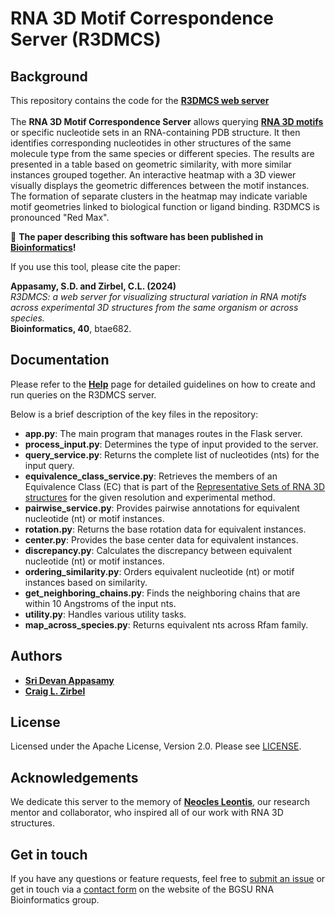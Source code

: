 # RNA 3D Motif Correspondence Server (R3DMCS)

## Background
This repository contains the code for the **[R3DMCS web server](https://rna.bgsu.edu/correspondence)**<br><br>
The **RNA 3D Motif Correspondence Server** allows querying **[RNA 3D motifs](https://www.ncbi.nlm.nih.gov/pmc/articles/PMC3854523/)** or specific nucleotide sets in an RNA-containing PDB structure. It then identifies corresponding nucleotides in other structures of the same molecule type from the same species or different species. The results are presented in a table based on geometric similarity, with more similar instances grouped together. An interactive heatmap with a 3D viewer visually displays the geometric differences between the motif instances. The formation of separate clusters in the heatmap may indicate variable motif geometries linked to biological function or ligand binding. R3DMCS is pronounced "Red Max".

🚨 **The paper describing this software has been published in [Bioinformatics](https://academic.oup.com/bioinformatics/article/40/11/btae682/7901214)!**  

If you use this tool, please cite the paper:

**Appasamy, S.D. and Zirbel, C.L. (2024)**  
*R3DMCS: a web server for visualizing structural variation in RNA motifs across experimental 3D structures from the same organism or across species.*  
**Bioinformatics, 40**, btae682.  

## Documentation
Please refer to the **[Help](https://bgsu-rna.github.io/RNA-3D-correspondence/help)** page for detailed guidelines on how to create and run queries on the R3DMCS server.

Below is a brief description of the key files in the repository:
- **app.py**: The main program that manages routes in the Flask server.
- **process_input.py**: Determines the type of input provided to the server.
- **query_service.py**: Returns the complete list of nucleotides (nts) for the input query.
- **equivalence_class_service.py**: Retrieves the members of an Equivalence Class (EC) that is part of the [Representative Sets of RNA 3D structures](https://rna.bgsu.edu/rna3dhub/nrlist) for the given resolution and experimental method.
- **pairwise_service.py**: Provides pairwise annotations for equivalent nucleotide (nt) or motif instances.
- **rotation.py**: Returns the base rotation data for equivalent instances.
- **center.py**: Provides the base center data for equivalent instances.
- **discrepancy.py**: Calculates the discrepancy between equivalent nucleotide (nt) or motif instances.
- **ordering_similarity.py**: Orders equivalent nucleotide (nt) or motif instances based on similarity.
- **get_neighboring_chains.py**: Finds the neighboring chains that are within 10 Angstroms of the input nts.
- **utility.py**: Handles various utility tasks.
- **map_across_species.py**: Returns equivalent nts across Rfam family.

## Authors
- **[Sri Devan Appasamy](https://www.ebi.ac.uk/people/person/sri-devan-appasamy/)**
- **[Craig L. Zirbel](https://www.bgsu.edu/arts-and-sciences/mathematics-and-statistics/faculty-and-staff/craig-zirbel.html)**

## License
Licensed under the Apache License, Version 2.0. Please see [LICENSE](https://github.com/BGSU-RNA/RNA-3D-correspondence/blob/master/LICENSE).

## Acknowledgements
We dedicate this server to the memory of **[Neocles Leontis](https://www.bgsu.edu/arts-and-sciences/chemistry/faculty/neocles-b-leontis.html)**, our research mentor and collaborator, who inspired all of our work with RNA 3D structures.

## Get in touch

If you have any questions or feature requests, feel free to [submit an issue](https://github.com/BGSU-RNA/RNA-3D-correspondence/issues) or get in touch via a [contact form](https://www.bgsu.edu/research/rna/contact-us.html) on the website of the BGSU RNA Bioinformatics group.
